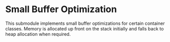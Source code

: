 # Small Buffer Optimization

This submodule implements small buffer optimizations for certain container classes. Memory is allocated up front on the stack initially and falls back to heap allocation when required.
